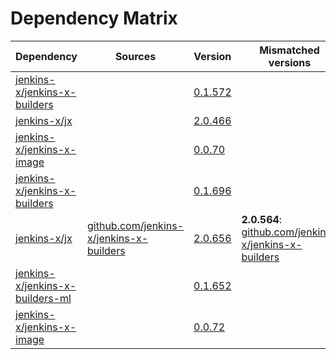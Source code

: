 # Dependency Matrix

Dependency | Sources | Version | Mismatched versions
---------- | ------- | ------- | -------------------
[jenkins-x/jenkins-x-builders](https://github.com/jenkins-x/jenkins-x-builders) |  | [0.1.572]() | 
[jenkins-x/jx](https://github.com/jenkins-x/jx) |  | [2.0.466]() | 
[jenkins-x/jenkins-x-image](https://github.com/jenkins-x/jenkins-x-image) |  | [0.0.70](https://github.com/jenkins-x/jenkins-x-image/releases/tag/0.0.70) | 
[jenkins-x/jenkins-x-builders](https://github.com/jenkins-x/jenkins-x-builders.git) |  | [0.1.696]() | 
[jenkins-x/jx](https://github.com/jenkins-x/jx.git) | [github.com/jenkins-x/jenkins-x-builders](https://github.com/jenkins-x/jenkins-x-builders) | [2.0.656](https://github.com/jenkins-x/jx/releases/tag/v2.0.656) | **2.0.564**: [github.com/jenkins-x/jenkins-x-builders](https://github.com/jenkins-x/jenkins-x-builders)
[jenkins-x/jenkins-x-builders-ml](https://github.com/jenkins-x/jenkins-x-builders-ml.git) |  | [0.1.652]() | 
[jenkins-x/jenkins-x-image](https://github.com/jenkins-x/jenkins-x-image.git) |  | [0.0.72](https://github.com/jenkins-x/jenkins-x-image/releases/tag/v0.0.72) | 

